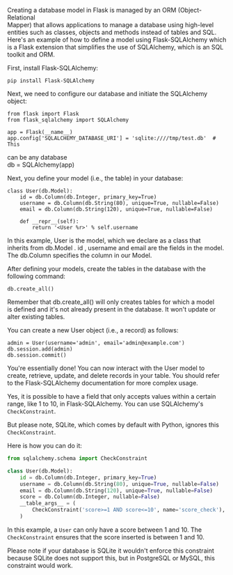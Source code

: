 Creating a database model in Flask is managed by an ORM (Object-Relational  
  Mapper) that allows applications to manage a database using high-level      
  entities such as classes, objects and methods instead of tables and SQL.    
  Here's an example of how to define a model using Flask-SQLAlchemy which is a
  Flask extension that simplifies the use of SQLAlchemy, which is an SQL      
  toolkit and ORM.                                                            
                                                                              
  First, install Flask-SQLAlchemy:                                            
                                                                              
    pip install Flask-SQLAlchemy                                              
                                                                              
  Next, we need to configure our database and initiate the SQLAlchemy object: 
                                                                              
    from flask import Flask                                                   
    from flask_sqlalchemy import SQLAlchemy                                   
                                                                              
    app = Flask(__name__)                                                     
    app.config['SQLALCHEMY_DATABASE_URI'] = 'sqlite:////tmp/test.db'  # This  
  can be any database                                                         
    db = SQLAlchemy(app)                                                      
                                                                              
  Next, you define your model (i.e., the table) in your database:             
                                                                              
    class User(db.Model):                                                     
        id = db.Column(db.Integer, primary_key=True)                          
        username = db.Column(db.String(80), unique=True, nullable=False)      
        email = db.Column(db.String(120), unique=True, nullable=False)        
                                                                              
        def __repr__(self):                                                   
            return '<User %r>' % self.username                                
                                                                              
  In this example,  User  is the model, which we declare as a class that      
  inherits from  db.Model .  id ,  username  and  email  are the fields in the
  model. The  db.Column  specifies the column in our Model.                   
                                                                              
  After defining your models, create the tables in the database with the      
  following command:                                                          
                                                                              
    db.create_all()                                                           
                                                                              
  Remember that  db.create_all()  will only creates tables for which a model  
  is defined and it's not already present in the database. It won't update or 
  alter existing tables.                                                      
                                                                              
  You can create a new  User  object (i.e., a record) as follows:             
                                                                              
    admin = User(username='admin', email='admin@example.com')                 
    db.session.add(admin)                                                     
    db.session.commit()                                                       
                                                                              
  You're essentially done! You can now interact with the  User  model to      
  create, retrieve, update, and delete records in your table. You should refer
  to the Flask-SQLAlchemy documentation for more complex usage. 


Yes, it is possible to have a field that only accepts values within a certain range, like 1 to 10, in Flask-SQLAlchemy. You can use SQLAlchemy's `CheckConstraint`.

But please note, SQLite, which comes by default with Python, ignores this `CheckConstraint`.

Here is how you can do it:

```python
from sqlalchemy.schema import CheckConstraint

class User(db.Model):
    id = db.Column(db.Integer, primary_key=True)
    username = db.Column(db.String(80), unique=True, nullable=False)
    email = db.Column(db.String(120), unique=True, nullable=False)
    score = db.Column(db.Integer, nullable=False)
    __table_args__ = (
        CheckConstraint('score>=1 AND score<=10', name='score_check'),
    )
```

In this example, a `User` can only have a score between 1 and 10. The `CheckConstraint` ensures that the score inserted is between 1 and 10.

Please note if your database is SQLite it wouldn't enforce this constraint because SQLite does not support this, but in PostgreSQL or MySQL, this constraint would work.

